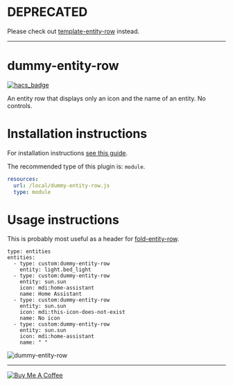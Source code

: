 # DEPRECATED

Please check out [template-entity-row](https://github.com/thomasloven/lovelace-template-entity-row) instead.

---

dummy-entity-row
================

[![hacs_badge](https://img.shields.io/badge/HACS-Default-orange.svg)](https://github.com/custom-components/hacs)

An entity row that displays only an icon and the name of an entity. No controls.

# Installation instructions

For installation instructions [see this guide](https://github.com/thomasloven/hass-config/wiki/Lovelace-Plugins).

The recommended type of this plugin is: `module`.

```yaml
resources:
  url: /local/dummy-entity-row.js
  type: module
```

# Usage instructions

This is probably most useful as a header for [fold-entity-row](https://github.com/thomasloven/lovelace-fold-entity-row).

```
type: entities
entities:
  - type: custom:dummy-entity-row
    entity: light.bed_light
  - type: custom:dummy-entity-row
    entity: sun.sun
    icon: mdi:home-assistant
    name: Home Assistant
  - type: custom:dummy-entity-row
    entity: sun.sun
    icon: mdi:this-icon-does-not-exist
    name: No icon
  - type: custom:dummy-entity-row
    entity: sun.sun
    icon: mdi:home-assistant
    name: " "
```

![dummy-entity-row](https://user-images.githubusercontent.com/1299821/55743659-29a4aa00-5a33-11e9-81d7-4e094a372350.png)


---
<a href="https://www.buymeacoffee.com/uqD6KHCdJ" target="_blank"><img src="https://www.buymeacoffee.com/assets/img/custom_images/white_img.png" alt="Buy Me A Coffee" style="height: auto !important;width: auto !important;" ></a>
